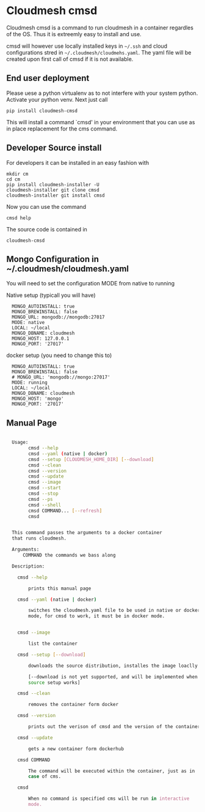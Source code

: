 # Cloudmesh cmsd

Cloudmesh cmsd is a command to run cloudmesh in a container regardles of
the OS. Thus it is extreemly easy to install and use.

cmsd will however use locally installed keys in `~/.ssh` and cloud
configurations stred in `~/.cloudmesh/cloudmehs.yaml`. The yaml file
will be created upon first call of cmsd if it is not available.

## End user deployment 

Please uese a python virtualenv as to not interfere with your system python.
Activate your python venv. Next just call

    pip install cloudmesh-cmsd
    
This will install a command `cmsd' in your environment that you can use
as in place replacement for the cms command.

## Developer Source install

For developers it can be installed in an easy fashion with

    mkdir cm
    cd cm
    pip install cloudmesh-installer -U
    cloudmesh-installer git clone cmsd
    cloudmesh-installer git install cmsd
 
Now you can use the command 

    cmsd help

The source code is contained in 

    cloudmesh-cmsd


## Mongo Configuration in ~/.cloudmesh/cloudmesh.yaml

You will need to set the configuration MODE from native to running

Native setup (typicall you will have)

      MONGO_AUTOINSTALL: true
      MONGO_BREWINSTALL: false
      MONGO_URL: mongodb://mongodb:27017
      MODE: native
      LOCAL: ~/local
      MONGO_DBNAME: cloudmesh
      MONGO_HOST: 127.0.0.1
      MONGO_PORT: '27017'

docker setup (you need to change this to)

      MONGO_AUTOINSTALL: true
      MONGO_BREWINSTALL: false
      # MONGO_URL: 'mongodb://mongo:27017'
      MODE: running
      LOCAL: ~/local
      MONGO_DBNAME: cloudmesh
      MONGO_HOST: 'mongo'
      MONGO_PORT: '27017'



## Manual Page

```bash

  Usage:
        cmsd --help
        cmsd --yaml (native | docker)
        cmsd --setup [CLOUDMESH_HOME_DIR] [--download]
        cmsd --clean
        cmsd --version
        cmsd --update
        cmsd --image
        cmsd --start
        cmsd --stop
        cmsd --ps
        cmsd --shell
        cmsd COMMAND... [--refresh]
        cmsd


  This command passes the arguments to a docker container
  that runs cloudmesh.

  Arguments:
      COMMAND the commands we bass along

  Description:

    cmsd --help

        prints this manual page

    cmsd --yaml (native | docker)

        switches the cloudmesh.yaml file to be used in native or docker
        mode, for cmsd to work, it must be in docker mode.


    cmsd --image

        list the container

    cmsd --setup [--download]

        downloads the source distribution, installes the image loaclly

        [--download is not yet supported, and will be implemented when the
        source setup works]

    cmsd --clean

        removes the container form docker

    cmsd --version

        prints out the verison of cmsd and the version of the container

    cmsd --update

        gets a new container form dockerhub

    cmsd COMMAND

        The command will be executed within the container, just as in
        case of cms.

    cmsd

        When no command is specified cms will be run in interactive
        mode.

```
